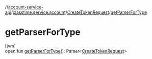 //[account-service-api](../../../index.md)/[classtime.service.account](../index.md)/[CreateTokenRequest](index.md)/[getParserForType](get-parser-for-type.md)

# getParserForType

[jvm]\
open fun [getParserForType](get-parser-for-type.md)(): Parser&lt;[CreateTokenRequest](index.md)&gt;
